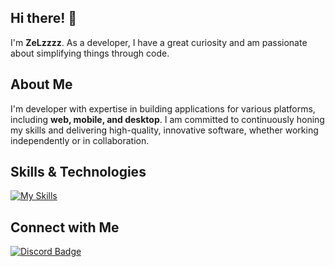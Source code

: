 ## Hi there! 👋

I'm **ZeLzzzz**. As a developer, I have a great curiosity and am passionate about simplifying things through code.

## About Me

I'm developer with expertise in building applications for various platforms, including **web, mobile, and desktop**. I am committed to continuously honing my skills and delivering high-quality, innovative software, whether working independently or in collaboration.

## Skills & Technologies

[![My Skills](https://skillicons.dev/icons?i=git,github,visualstudio,vscode,html,css,php,dart,dotnet,laravel,flutter,firebase,mysql,sqlite&perline=8)](https://skillicons.dev)

## Connect with Me

[![Discord Badge](https://img.shields.io/badge/Discord-@_zelzzz-5865F2?style=flat&logo=discord&logoColor=white)](https://discord.com/users/768484682089627678)
